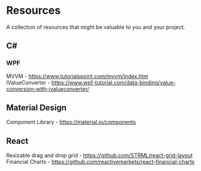 # Resources

A collection of resources that might be valuable to you and your project.

## C#
### WPF
MVVM - https://www.tutorialspoint.com/mvvm/index.htm
<br />
IValueConverter - https://www.wpf-tutorial.com/data-binding/value-conversion-with-ivalueconverter/

## Material Design
Component Library - https://material.io/components

## React
Resizable drag and drop grid - https://github.com/STRML/react-grid-layout
Financial Charts - https://github.com/reactivemarkets/react-financial-charts
